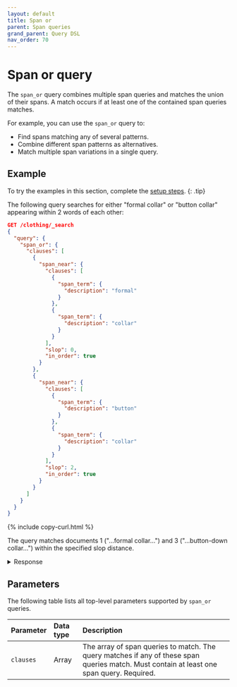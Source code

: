 ```yaml
---
layout: default
title: Span or
parent: Span queries
grand_parent: Query DSL
nav_order: 70
---
```


# Span or query

The `span_or` query combines multiple span queries and matches the union of their spans. A match occurs if at least one of the contained span queries matches.

For example, you can use the `span_or` query to:
- Find spans matching any of several patterns.
- Combine different span patterns as alternatives.
- Match multiple span variations in a single query.

## Example

To try the examples in this section, complete the [setup steps]({{site.url}}{{site.baseurl}}/query-dsl/span/#setup).
{: .tip}

The following query searches for either "formal collar" or "button collar" appearing within 2 words of each other:

```json
GET /clothing/_search
{
  "query": {
    "span_or": {
      "clauses": [
        {
          "span_near": {
            "clauses": [
              {
                "span_term": {
                  "description": "formal"
                }
              },
              {
                "span_term": {
                  "description": "collar"
                }
              }
            ],
            "slop": 0,
            "in_order": true
          }
        },
        {
          "span_near": {
            "clauses": [
              {
                "span_term": {
                  "description": "button"
                }
              },
              {
                "span_term": {
                  "description": "collar"
                }
              }
            ],
            "slop": 2,
            "in_order": true
          }
        }
      ]
    }
  }
}
```
{% include copy-curl.html %}

The query matches documents 1 ("...formal collar...") and 3 ("...button-down collar...") within the specified slop distance.

<details markdown="block">
  <summary>
    Response
  </summary>
  {: .text-delta}

```json
{
  "took": 4,
  "timed_out": false,
  "_shards": {
    "total": 1,
    "successful": 1,
    "skipped": 0,
    "failed": 0
  },
  "hits": {
    "total": {
      "value": 2,
      "relation": "eq"
    },
    "max_score": 2.170027,
    "hits": [
      {
        "_index": "clothing",
        "_id": "1",
        "_score": 2.170027,
        "_source": {
          "description": "Long-sleeved dress shirt with a formal collar and button cuffs. "
        }
      },
      {
        "_index": "clothing",
        "_id": "3",
        "_score": 1.2509141,
        "_source": {
          "description": "Short-sleeved shirt with a button-down collar, can be dressed up or down."
        }
      }
    ]
  }
}
```
</details>

## Parameters

The following table lists all top-level parameters supported by `span_or` queries.

| Parameter | Data type | Description |
|:----------|:-----|:------------|
| `clauses` | Array | The array of span queries to match. The query matches if any of these span queries match. Must contain at least one span query. Required. |
